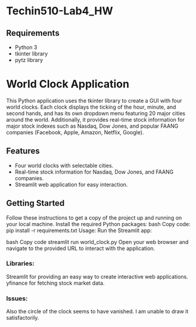 # Techin510-Lab4_HW


## Requirements

- Python 3
- tkinter library
- pytz library

# World Clock Application

This Python application uses the tkinter library to create a GUI with four world clocks. Each clock displays the ticking of the hour, minute, and second hands, and has its own dropdown menu featuring 20 major cities around the world. Additionally, it provides real-time stock information for major stock indexes such as Nasdaq, Dow Jones, and popular FAANG companies (Facebook, Apple, Amazon, Netflix, Google).

## Features

- Four world clocks with selectable cities.
- Real-time stock information for Nasdaq, Dow Jones, and FAANG companies.
- Streamlit web application for easy interaction.

## Getting Started

Follow these instructions to get a copy of the project up and running on your local machine.
Install the required Python packages:
bash
Copy code: 
pip install -r requirements.txt
Usage: 
Run the Streamlit app:

bash
Copy code
streamlit run world_clock.py
Open your web browser and navigate to the provided URL to interact with the application.


### Libraries: 
Streamlit for providing an easy way to create interactive web applications.
yfinance for fetching stock market data.

### Issues: 
Also the circle of the clock seems to have vanished. I am unable to draw it satisfactorily.
